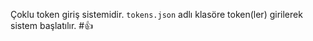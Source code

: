 Çoklu token giriş sistemidir. `tokens.json` adlı klasöre token(ler) girilerek sistem başlatılır.
#👍
